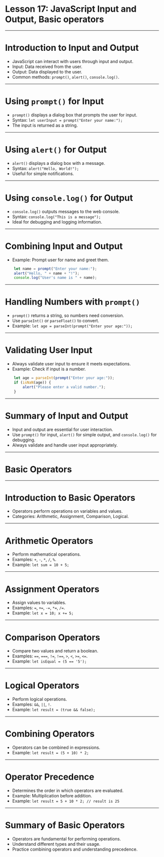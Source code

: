 # Lesson 17: JavaScript Input and Output, Basic operators

---

# Introduction to Input and Output

- JavaScript can interact with users through input and output.
- Input: Data received from the user.
- Output: Data displayed to the user.
- Common methods: `prompt()`, `alert()`, `console.log()`.

---

# Using `prompt()` for Input

- `prompt()` displays a dialog box that prompts the user for input.
- Syntax: `let userInput = prompt("Enter your name:");`
- The input is returned as a string.

---

# Using `alert()` for Output

- `alert()` displays a dialog box with a message.
- Syntax: `alert("Hello, World!");`
- Useful for simple notifications.

---

# Using `console.log()` for Output

- `console.log()` outputs messages to the web console.
- Syntax: `console.log("This is a message");`
- Ideal for debugging and logging information.

---

# Combining Input and Output

- Example: Prompt user for name and greet them.

```javascript
    let name = prompt("Enter your name:");
    alert("Hello, " + name + "!");
    console.log("User's name is " + name);
```

---

# Handling Numbers with `prompt()`

- `prompt()` returns a string, so numbers need conversion.
- Use `parseInt()` or `parseFloat()` to convert.
- Example: `let age = parseInt(prompt("Enter your age:"));`

---

# Validating User Input

- Always validate user input to ensure it meets expectations.
- Example: Check if input is a number.

```javascript
    let age = parseInt(prompt("Enter your age:"));
    if (isNaN(age)) {
        alert("Please enter a valid number.");
    }
```

---

# Summary of Input and Output

- Input and output are essential for user interaction.
- Use `prompt()` for input, `alert()` for simple output, and `console.log()` for debugging.
- Always validate and handle user input appropriately.

---

# Basic Operators

---

# Introduction to Basic Operators

- Operators perform operations on variables and values.
- Categories: Arithmetic, Assignment, Comparison, Logical.

---

# Arithmetic Operators

- Perform mathematical operations.
- Examples: `+`, `-`, `*`, `/`, `%`.
- Example: `let sum = 10 + 5;`

---

# Assignment Operators

- Assign values to variables.
- Examples: `=`, `+=`, `-=`, `*=`, `/=`.
- Example: `let x = 10; x += 5;`

---

# Comparison Operators

- Compare two values and return a boolean.
- Examples: `==`, `===`, `!=`, `!==`, `>`, `<`, `>=`, `<=`.
- Example: `let isEqual = (5 == '5');`

---

# Logical Operators

- Perform logical operations.
- Examples: `&&`, `||`, `!`.
- Example: `let result = (true && false);`

---

# Combining Operators

- Operators can be combined in expressions.
- Example: `let result = (5 + 10) * 2;`

---

# Operator Precedence

- Determines the order in which operators are evaluated.
- Example: Multiplication before addition.
- Example: `let result = 5 + 10 * 2; // result is 25`

---

# Summary of Basic Operators

- Operators are fundamental for performing operations.
- Understand different types and their usage.
- Practice combining operators and understanding precedence.
